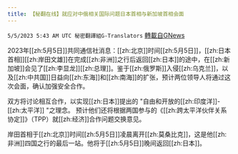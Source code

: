 ```yaml
---
title: 【秘翻在线】就应对中俄相关国际问题日本首相与新加坡首相会面
---
```

`5/5/2023 5:43 AM UTC 秘密翻譯組G-Translators` [轉載自GNews](https://gnews.org/articles/1276563)

         

2023年[[zh:5月5日]]共同通信社消息：[[zh:北京]]时间[[zh:5月5日]]，[[zh:日本首相]][[zh:岸田文雄]]在完成[[zh:非洲]]之行后返回[[zh:日本]]的途中，在[[zh:新加坡]]会见了[[zh:李显龙]][[zh:总理]]。鉴于[[zh:俄罗斯]]入侵[[zh:乌克兰]]，以及[[zh:中共国]]日益向[[zh:东海]]和[[zh:南海]]的扩张，预计两位领导人将通过这次会面，确认加强安全合作。

双方将讨论相互合作，以实现[[zh:日本]]提出的 "自由和开放的[[zh:印度洋]]\-[[zh:太平洋]] "之理念。 预计他们还将根据两国参与的《[[zh:跨太平洋伙伴关系协定]]》（TPP）就[[zh:经济]]合作问题交换意见。

岸田首相于[[zh:北京]]时间[[zh:5月5日]]凌晨离开[[zh:莫桑比克]]，这是他[[zh:非洲]]四国之行的最后一站。他将于[[zh:5月5日]]晚间返回[[zh:日本]]。
